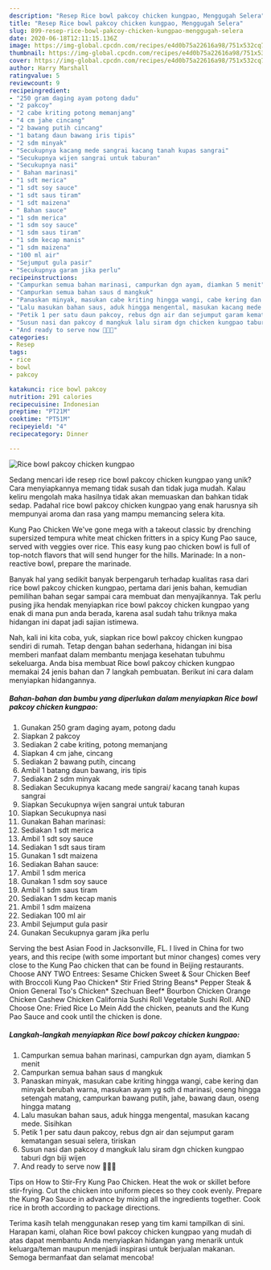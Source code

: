 ```yaml
---
description: "Resep Rice bowl pakcoy chicken kungpao, Menggugah Selera"
title: "Resep Rice bowl pakcoy chicken kungpao, Menggugah Selera"
slug: 899-resep-rice-bowl-pakcoy-chicken-kungpao-menggugah-selera
date: 2020-06-18T12:11:15.136Z
image: https://img-global.cpcdn.com/recipes/e4d0b75a22616a98/751x532cq70/rice-bowl-pakcoy-chicken-kungpao-foto-resep-utama.jpg
thumbnail: https://img-global.cpcdn.com/recipes/e4d0b75a22616a98/751x532cq70/rice-bowl-pakcoy-chicken-kungpao-foto-resep-utama.jpg
cover: https://img-global.cpcdn.com/recipes/e4d0b75a22616a98/751x532cq70/rice-bowl-pakcoy-chicken-kungpao-foto-resep-utama.jpg
author: Harry Marshall
ratingvalue: 5
reviewcount: 9
recipeingredient:
- "250 gram daging ayam potong dadu"
- "2 pakcoy"
- "2 cabe kriting potong memanjang"
- "4 cm jahe cincang"
- "2 bawang putih cincang"
- "1 batang daun bawang iris tipis"
- "2 sdm minyak"
- "Secukupnya kacang mede sangrai kacang tanah kupas sangrai"
- "Secukupnya wijen sangrai untuk taburan"
- "Secukupnya nasi"
- " Bahan marinasi"
- "1 sdt merica"
- "1 sdt soy sauce"
- "1 sdt saus tiram"
- "1 sdt maizena"
- " Bahan sauce"
- "1 sdm merica"
- "1 sdm soy sauce"
- "1 sdm saus tiram"
- "1 sdm kecap manis"
- "1 sdm maizena"
- "100 ml air"
- "Sejumput gula pasir"
- "Secukupnya garam jika perlu"
recipeinstructions:
- "Campurkan semua bahan marinasi, campurkan dgn ayam, diamkan 5 menit"
- "Campurkan semua bahan saus d mangkuk"
- "Panaskan minyak, masukan cabe kriting hingga wangi, cabe kering dan minyak berubah warna, masukan ayam yg sdh d marinasi, oseng hingga setengah matang, campurkan bawang putih, jahe, bawang daun, oseng hingga matang"
- "Lalu masukan bahan saus, aduk hingga mengental, masukan kacang mede. Sisihkan"
- "Petik 1 per satu daun pakcoy, rebus dgn air dan sejumput garam kematangan sesuai selera, tiriskan"
- "Susun nasi dan pakcoy d mangkuk lalu siram dgn chicken kungpao taburi dgn biji wijen"
- "And ready to serve now 🍚🍗🍱"
categories:
- Resep
tags:
- rice
- bowl
- pakcoy

katakunci: rice bowl pakcoy 
nutrition: 291 calories
recipecuisine: Indonesian
preptime: "PT21M"
cooktime: "PT51M"
recipeyield: "4"
recipecategory: Dinner

---
```



![Rice bowl pakcoy chicken kungpao](https://img-global.cpcdn.com/recipes/e4d0b75a22616a98/751x532cq70/rice-bowl-pakcoy-chicken-kungpao-foto-resep-utama.jpg)

Sedang mencari ide resep rice bowl pakcoy chicken kungpao yang unik? Cara menyiapkannya memang tidak susah dan tidak juga mudah. Kalau keliru mengolah maka hasilnya tidak akan memuaskan dan bahkan tidak sedap. Padahal rice bowl pakcoy chicken kungpao yang enak harusnya sih mempunyai aroma dan rasa yang mampu memancing selera kita.

Kung Pao Chicken We&#39;ve gone mega with a takeout classic by drenching supersized tempura white meat chicken fritters in a spicy Kung Pao sauce, served with veggies over rice. This easy kung pao chicken bowl is full of top-notch flavors that will send hunger for the hills. Marinade: In a non-reactive bowl, prepare the marinade.

Banyak hal yang sedikit banyak berpengaruh terhadap kualitas rasa dari rice bowl pakcoy chicken kungpao, pertama dari jenis bahan, kemudian pemilihan bahan segar sampai cara membuat dan menyajikannya. Tak perlu pusing jika hendak menyiapkan rice bowl pakcoy chicken kungpao yang enak di mana pun anda berada, karena asal sudah tahu triknya maka hidangan ini dapat jadi sajian istimewa.


Nah, kali ini kita coba, yuk, siapkan rice bowl pakcoy chicken kungpao sendiri di rumah. Tetap dengan bahan sederhana, hidangan ini bisa memberi manfaat dalam membantu menjaga kesehatan tubuhmu sekeluarga. Anda bisa membuat Rice bowl pakcoy chicken kungpao memakai 24 jenis bahan dan 7 langkah pembuatan. Berikut ini cara dalam menyiapkan hidangannya.

<!--inarticleads1-->

##### Bahan-bahan dan bumbu yang diperlukan dalam menyiapkan Rice bowl pakcoy chicken kungpao:

1. Gunakan 250 gram daging ayam, potong dadu
1. Siapkan 2 pakcoy
1. Sediakan 2 cabe kriting, potong memanjang
1. Siapkan 4 cm jahe, cincang
1. Sediakan 2 bawang putih, cincang
1. Ambil 1 batang daun bawang, iris tipis
1. Sediakan 2 sdm minyak
1. Sediakan Secukupnya kacang mede sangrai/ kacang tanah kupas sangrai
1. Siapkan Secukupnya wijen sangrai untuk taburan
1. Siapkan Secukupnya nasi
1. Gunakan  Bahan marinasi:
1. Sediakan 1 sdt merica
1. Ambil 1 sdt soy sauce
1. Sediakan 1 sdt saus tiram
1. Gunakan 1 sdt maizena
1. Sediakan  Bahan sauce:
1. Ambil 1 sdm merica
1. Gunakan 1 sdm soy sauce
1. Ambil 1 sdm saus tiram
1. Sediakan 1 sdm kecap manis
1. Ambil 1 sdm maizena
1. Sediakan 100 ml air
1. Ambil Sejumput gula pasir
1. Gunakan Secukupnya garam jika perlu


Serving the best Asian Food in Jacksonville, FL. I lived in China for two years, and this recipe (with some important but minor changes) comes very close to the Kung Pao chicken that can be found in Beijing restaurants. Choose ANY TWO Entrees: Sesame Chicken Sweet &amp; Sour Chicken Beef with Broccoli Kung Pao Chicken* Stir Fried String Beans* Pepper Steak &amp; Onion General Tso&#39;s Chicken* Szechuan Beef* Bourbon Chicken Orange Chicken Cashew Chicken California Sushi Roll Vegetable Sushi Roll. AND Choose One: Fried Rice Lo Mein Add the chicken, peanuts and the Kung Pao Sauce and cook until the chicken is done. 

<!--inarticleads2-->

##### Langkah-langkah menyiapkan Rice bowl pakcoy chicken kungpao:

1. Campurkan semua bahan marinasi, campurkan dgn ayam, diamkan 5 menit
1. Campurkan semua bahan saus d mangkuk
1. Panaskan minyak, masukan cabe kriting hingga wangi, cabe kering dan minyak berubah warna, masukan ayam yg sdh d marinasi, oseng hingga setengah matang, campurkan bawang putih, jahe, bawang daun, oseng hingga matang
1. Lalu masukan bahan saus, aduk hingga mengental, masukan kacang mede. Sisihkan
1. Petik 1 per satu daun pakcoy, rebus dgn air dan sejumput garam kematangan sesuai selera, tiriskan
1. Susun nasi dan pakcoy d mangkuk lalu siram dgn chicken kungpao taburi dgn biji wijen
1. And ready to serve now 🍚🍗🍱


Tips on How to Stir-Fry Kung Pao Chicken. Heat the wok or skillet before stir-frying. Cut the chicken into uniform pieces so they cook evenly. Prepare the Kung Pao Sauce in advance by mixing all the ingredients together. Cook rice in broth according to package directions. 

Terima kasih telah menggunakan resep yang tim kami tampilkan di sini. Harapan kami, olahan Rice bowl pakcoy chicken kungpao yang mudah di atas dapat membantu Anda menyiapkan hidangan yang menarik untuk keluarga/teman maupun menjadi inspirasi untuk berjualan makanan. Semoga bermanfaat dan selamat mencoba!
